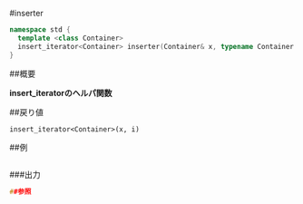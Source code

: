 #inserter
```cpp
namespace std {
  template <class Container>
  insert_iterator<Container> inserter(Container& x, typename Container::iterator i);
}
```

##概要

<b>insert_iteratorのヘルパ関数</b>


##戻り値

`insert_iterator<Container>(x, i)`

##例

```cpp
```

###出力

```cpp
##参照
```
